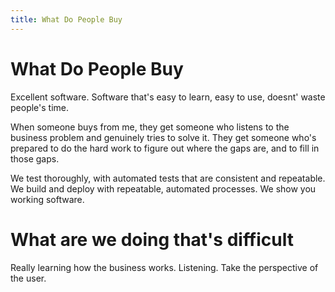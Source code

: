 ```yaml
---
title: What Do People Buy
---
```


# What Do People Buy
Excellent software.
Software that's easy to learn,
easy to use,
doesnt' waste people's time.

When someone buys from me,
they get someone who listens to the business problem
and genuinely tries to solve it.
They get someone who's prepared to do the hard work
to figure out where the gaps are,
and to fill in those gaps.

We test thoroughly,
with automated tests that are consistent and repeatable.
We build and deploy with repeatable,
automated processes.
We show you working software.

# What are we doing that's difficult
Really learning how the business works.
Listening.
Take the perspective of the user.

